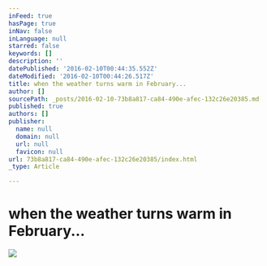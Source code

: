 ```yaml
---
inFeed: true
hasPage: true
inNav: false
inLanguage: null
starred: false
keywords: []
description: ''
datePublished: '2016-02-10T00:44:35.552Z'
dateModified: '2016-02-10T00:44:26.517Z'
title: when the weather turns warm in February...
author: []
sourcePath: _posts/2016-02-10-73b8a817-ca84-490e-afec-132c26e20385.md
published: true
authors: []
publisher:
  name: null
  domain: null
  url: null
  favicon: null
url: 73b8a817-ca84-490e-afec-132c26e20385/index.html
_type: Article

---
```

# when the weather turns warm in February...
![](https://the-grid-user-content.s3-us-west-2.amazonaws.com/8966d22d-8eea-4a8c-87f1-ef6981b6203d.gif)